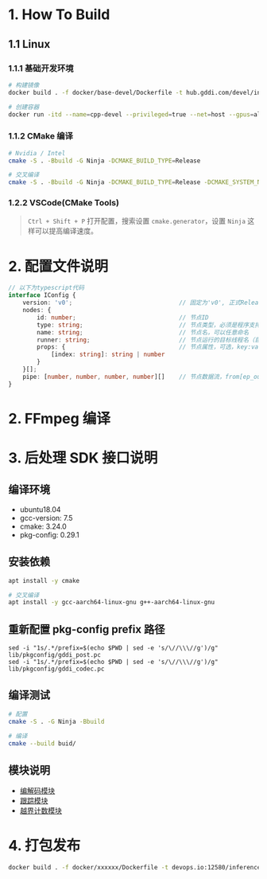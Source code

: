 # 1. How To Build

## 1.1 Linux
### 1.1.1 基础开发环境
```bash
# 构建镜像
docker build . -f docker/base-devel/Dockerfile -t hub.gddi.com/devel/inference-engine-devel:1.0.0

# 创建容器
docker run -itd --name=cpp-devel --privileged=true --net=host --gpus=all -e NVIDIA_DRIVER_CAPABILITIES=compute,utility,video hub.gddi.com/devel/inference-engine-devel:1.0.0
```

### 1.1.2 CMake 编译
```bash
# Nvidia / Intel
cmake -S . -Bbuild -G Ninja -DCMAKE_BUILD_TYPE=Release

# 交叉编译
cmake -S . -Bbuild -G Ninja -DCMAKE_BUILD_TYPE=Release -DCMAKE_SYSTEM_NAME=Linux -DCMAKE_SYSTEM_PROCESSOR=aarch64 -DCMAKE_C_COMPILER=aarch64-linux-gnu-gcc -DCMAKE_CXX_COMPILER=aarch64-linux-gnu-g++ -DCMAKE_FIND_ROOT_PATH_MODE_PROGRAM=NEVER -DCMAKE_FIND_ROOT_PATH_MODE_LIBRARY=ONLY -DCMAKE_FIND_ROOT_PATH_MODE_INCLUDE=ONLY -DCMAKE_FIND_ROOT_PATH_MODE_PACKAGE=ONLY

```

### 1.2.2 VSCode(CMake Tools)
> `Ctrl + Shift + P` 打开配置，搜索设置 `cmake.generator`，设置 `Ninja` 这样可以提高编译速度。

# 2. 配置文件说明

```typescript
// 以下为typescript代码
interface IConfig {
    version: 'v0';                              // 固定为'v0', 正式Release的时候会固定下来。
    nodes: {
        id: number;                             // 节点ID
        type: string;                           // 节点类型，必须是程序支持的类型
        name: string;                           // 节点名，可以任意命名
        runner: string;                         // 节点运行的目标线程名（目标线程会自动创建）
        props: {                                // 节点属性，可选，key:value的一个字典，用于配置节点
            [index: string]: string | number
        }
    }[];
    pipe: [number, number, number, number][]    // 节点数据流，from[ep_out], to[ep_in] 四个参数
}
```

# 2. FFmpeg 编译

# 3. 后处理 SDK 接口说明
## 编译环境
- ubuntu18.04
- gcc-version: 7.5
- cmake: 3.24.0
- pkg-config: 0.29.1

## 安装依赖
```bash
apt install -y cmake

# 交叉编译
apt install -y gcc-aarch64-linux-gnu g++-aarch64-linux-gnu
```

## 重新配置 pkg-config prefix 路径
```
sed -i "1s/.*/prefix=$(echo $PWD | sed -e 's/\//\\\//g')/g" lib/pkgconfig/gddi_post.pc
sed -i "1s/.*/prefix=$(echo $PWD | sed -e 's/\//\\\//g')/g" lib/pkgconfig/gddi_codec.pc
```

## 编译测试
```bash
# 配置
cmake -S . -G Ninja -Bbuild

# 编译
cmake --build buid/
```

## 模块说明
- [编解码模块](doc/codec.md)
- [跟踪模块](doc/target_tracker.md)
- [越界计数模块](doc/cross_border.md)

# 4. 打包发布
```bash
docker build . -f docker/xxxxxx/Dockerfile -t devops.io:12580/inference/xxxxxx-engine:v1.4.27-fix{MM}{dd}
```